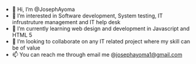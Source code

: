 - 👋 Hi, I’m @JosephAyoma
- 👀 I’m interested in Software development, System testing, IT infrustruture management and IT help desk
- 🌱 I’m currently learning web design and development in Javascript and HTML 5
- 💞️ I’m looking to collaborate on any IT related project where my skill can be of value
- 📫 You can reach me through email me @josephayoma1@gmail.com

<!---
JosephAyoma/JosephAyoma is a ✨ special ✨ repository because its `README.md` (this file) appears on your GitHub profile.
You can click the Preview link to take a look at your changes.
--->
